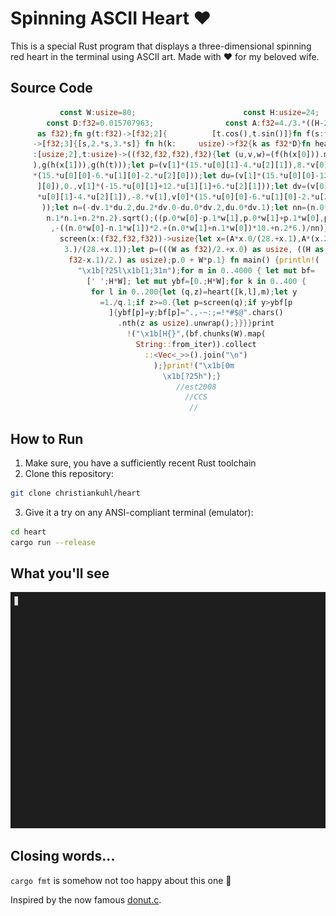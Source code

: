 # Spinning ASCII Heart ❤️

This is a special Rust program that displays a three-dimensional spinning red heart in the terminal using ASCII art. Made with ❤️ for my beloved wife.

## Source Code

```rust
           const W:usize=80;                        const H:usize=24;
        const D:f32=0.015707963;                const A:f32=4./3.*((H-2)
      as f32);fn g(t:f32)->[f32;2]{          [t.cos(),t.sin()]}fn f(s:f32)
     ->[f32;3]{[s,2.*s,3.*s]} fn h(k:     usize)->f32{k as f32*D}fn heart(x
     :[usize;2],t:usize)->((f32,f32,f32),f32){let (u,v,w)=(f(h(x[0])).map(g
     ),g(h(x[1])),g(h(t)));let p=(v[1]*(15.*u[0][1]-4.*u[2][1]),8.*v[0],v[1]
     *(15.*u[0][0]-6.*u[1][0]-2.*u[2][0]));let du=(v[1]*(15.*u[0][0]-12.*u[2
      ][0]),0.,v[1]*(-15.*u[0][1]+12.*u[1][1]+6.*u[2][1]));let dv=(v[0]*(15.
      *u[0][1]-4.*u[2][1]),-8.*v[1],v[0]*(15.*u[0][0]-6.*u[1][0]-2.*u[2][0]
       ));let n=(-dv.1*du.2,du.2*dv.0-du.0*dv.2,du.0*dv.1);let nn=(n.0*n.0+
        n.1*n.1+n.2*n.2).sqrt();((p.0*w[0]-p.1*w[1],p.0*w[1]+p.1*w[0],p.2)
         ,-((n.0*w[0]-n.1*w[1])*2.+(n.0*w[1]+n.1*w[0])*10.+n.2*6.)/nn)}fn
           screen(x:(f32,f32,f32))->usize{let x=(A*x.0/(28.+x.1),A*(x.2+
            3.)/(28.+x.1));let p=(((W as f32)/2.+x.0) as usize, ((H as
             f32-x.1)/2.) as usize);p.0 + W*p.1} fn main() {println!(
               "\x1b[?25l\x1b[1;31m");for m in 0..4000 { let mut bf=
                 [' ';H*W]; let mut ybf=[0.;H*W];for k in 0..400 {
                  for l in 0..200{let (q,z)=heart([k,l],m);let y
                    =1./q.1;if z>=0.{let p=screen(q);if y>ybf[p
                      ]{ybf[p]=y;bf[p]=".,-~:;=!*#$@".chars()
                        .nth(z as usize).unwrap();}}}}print
                          !("\x1b[H{}",(bf.chunks(W).map(
                            String::from_iter)).collect
                              ::<Vec<_>>().join("\n")
                                );}print!("\x1b[0m
                                  \x1b[?25h");}
                                     //est2008
                                       //CCS
                                        //
```

## How to Run

1. Make sure, you have a sufficiently recent Rust toolchain
2. Clone this repository:
```bash
git clone christiankuhl/heart
```
3. Give it a try on any ANSI-compliant terminal (emulator):
```bash
cd heart
cargo run --release
```

## What you'll see

![Spinning ASCII Heart GIF](https://github.com/christiankuhl/heart/blob/23b6110b2ccb6a83811f4b3c0ec615a045aac1b7/recording.gif)


## Closing words...

`cargo fmt` is somehow not too happy about this one :shrug:

Inspired by the now famous [donut.c](https://www.a1k0n.net/2006/09/15/obfuscated-c-donut.html).